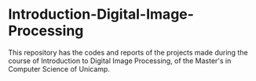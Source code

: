 # Introduction-Digital-Image-Processing
This repository has the codes and reports of the projects made during the course of Introduction to Digital Image Processing, of the Master's in Computer Science of Unicamp.
